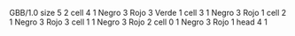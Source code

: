 <gs-board without-header> GBB/1.0
size 5 2
cell 4 1 Negro 3 Rojo 3 Verde 1 
cell 3 1 Negro 3 Rojo 1 
cell 2 1 Negro 3 Rojo 3 
cell 1 1 Negro 3 Rojo 2 
cell 0 1 Negro 3 Rojo 1 
head 4 1 </gs-board>